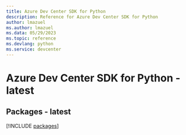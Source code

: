 ```yaml
---
title: Azure Dev Center SDK for Python
description: Reference for Azure Dev Center SDK for Python
author: lmazuel
ms.author: lmazuel
ms.data: 05/29/2023
ms.topic: reference
ms.devlang: python
ms.service: devcenter
---
```

# Azure Dev Center SDK for Python - latest
## Packages - latest
[!INCLUDE [packages](dev-center-index.md)]